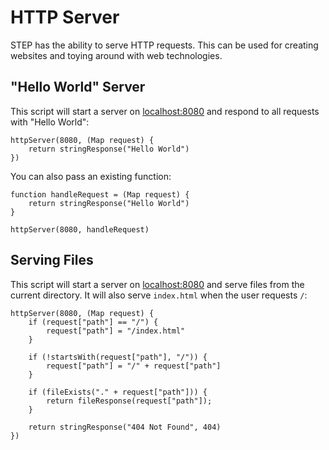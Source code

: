 # HTTP Server

STEP has the ability to serve HTTP requests.
This can be used for creating websites and toying around with web technologies.

## "Hello World" Server

This script will start a server on [localhost:8080](http://localhost:8080) and respond to all requests with
"Hello World":

```step
httpServer(8080, (Map request) {
    return stringResponse("Hello World")
})
```

You can also pass an existing function:

```step
function handleRequest = (Map request) {
    return stringResponse("Hello World")
}

httpServer(8080, handleRequest)
```

## Serving Files

This script will start a server on [localhost:8080](http://localhost:8080) and serve files from the current
directory. It will also serve `index.html` when the user requests `/`:

```step
httpServer(8080, (Map request) {
    if (request["path"] == "/") {
        request["path"] = "/index.html"
    }

    if (!startsWith(request["path"], "/")) {
        request["path"] = "/" + request["path"]
    }

    if (fileExists("." + request["path"])) {
        return fileResponse(request["path"]);
    }

    return stringResponse("404 Not Found", 404)
})
```

